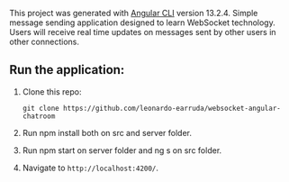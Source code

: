 This project was generated with [Angular CLI](https://github.com/angular/angular-cli) version 13.2.4.
Simple message sending application designed to learn WebSocket technology. Users will receive real time updates on messages sent by other users in other connections.

## Run the application: 
 
 1. Clone this repo:
 
        git clone https://github.com/leonardo-earruda/websocket-angular-chatroom
 
 2. Run npm install both on src and server folder.
 3. Run npm start on server folder and ng s on src folder.
 4. Navigate to `http://localhost:4200/`.
 

